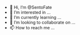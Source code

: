 - 👋 Hi, I’m @SentoFate
- 👀 I’m interested in ...
- 🌱 I’m currently learning ...
- 💞️ I’m looking to collaborate on ...
- 📫 How to reach me ...

<!---
SentoFate/SentoFate is a ✨ special ✨ repository because its `README.md` (this file) appears on your GitHub profile.
You can click the Preview link to take a look at your changes.
--->
